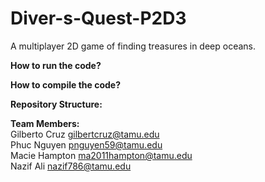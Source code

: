 # Diver-s-Quest-P2D3
A multiplayer 2D game of finding treasures in deep oceans.

**How to run the code?**

**How to compile the code?**

**Repository Structure:**

**Team Members:**  
Gilberto Cruz   gilbertcruz@tamu.edu  
Phuc Nguyen     pnguyen59@tamu.edu  
Macie Hampton   ma2011hampton@tamu.edu  
Nazif Ali       nazif786@tamu.edu  
